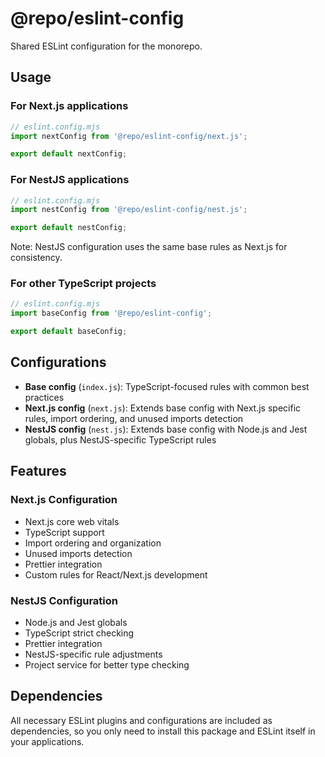 # @repo/eslint-config

Shared ESLint configuration for the monorepo.

## Usage

### For Next.js applications

```javascript
// eslint.config.mjs
import nextConfig from '@repo/eslint-config/next.js';

export default nextConfig;
```

### For NestJS applications

```javascript
// eslint.config.mjs
import nestConfig from '@repo/eslint-config/nest.js';

export default nestConfig;
```

Note: NestJS configuration uses the same base rules as Next.js for consistency.

### For other TypeScript projects

```javascript
// eslint.config.mjs
import baseConfig from '@repo/eslint-config';

export default baseConfig;
```

## Configurations

- **Base config** (`index.js`): TypeScript-focused rules with common best practices
- **Next.js config** (`next.js`): Extends base config with Next.js specific rules, import ordering, and unused imports detection
- **NestJS config** (`nest.js`): Extends base config with Node.js and Jest globals, plus NestJS-specific TypeScript rules

## Features

### Next.js Configuration

- Next.js core web vitals
- TypeScript support
- Import ordering and organization
- Unused imports detection
- Prettier integration
- Custom rules for React/Next.js development

### NestJS Configuration

- Node.js and Jest globals
- TypeScript strict checking
- Prettier integration
- NestJS-specific rule adjustments
- Project service for better type checking

## Dependencies

All necessary ESLint plugins and configurations are included as dependencies, so you only need to install this package and ESLint itself in your applications.
